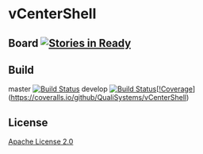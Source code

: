 # vCenterShell  

## Board [![Stories in Ready](https://badge.waffle.io/QualiSystems/vCenterShell.svg?label=ready&title=Ready)](http://waffle.io/QualiSystems/vCenterShell)

## Build
master [![Build Status](https://travis-ci.org/QualiSystems/vCenterShell.svg?branch=master)](https://travis-ci.org/QualiSystems/vCenterShell)
develop [![Build Status](https://travis-ci.org/QualiSystems/vCenterShell.svg?branch=develop)](https://travis-ci.org/QualiSystems/vCenterShell)[[!Coverage](https://img.shields.io/coveralls/QualiSystems/vCenterShell/develop.svg)](https://coveralls.io/github/QualiSystems/vCenterShell)

## License
[Apache License 2.0](https://github.com/QualiSystems/vCenterShell/blob/master/LICENSE)


